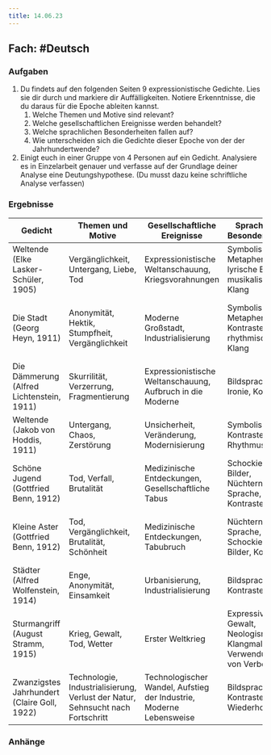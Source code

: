 ```yaml
---
title: 14.06.23
---
```

## Fach: #Deutsch

### Aufgaben

1. Du findets auf den folgenden Seiten 9 expressionistische Gedichte. Lies sie dir durch und markiere dir Auffälligkeiten. Notiere Erkenntnisse, die du daraus für die Epoche ableiten kannst. 
	1. Welche Themen und Motive sind relevant?
	2. Welche gesellschaftlichen Ereignisse werden behandelt?
	3. Welche sprachlichen Besonderheiten fallen auf?
	4. Wie unterscheiden sich die Gedichte dieser Epoche von der der Jahrhundertwende?
2. Einigt euch in einer Gruppe von 4 Personen auf ein Gedicht. Analysiere es in Einzelarbeit genauer und verfasse auf der Grundlage deiner Analyse eine Deutungshypothese. (Du musst dazu keine schriftliche Analyse verfassen)

### Ergebnisse

| Gedicht                            | Themen und Motive                      | Gesellschaftliche Ereignisse                         | Sprachliche Besonderheiten                                   | Vergleich zur Jahrhundertwende                                                                               |
| ---------------------------------- | -------------------------------------- | ---------------------------------------------------- | ------------------------------------------------------------ | ------------------------------------------------------------------------------------------------------------ |
| Weltende (Elke Lasker-Schüler, 1905) | Vergänglichkeit, Untergang, Liebe, Tod | Expressionistische Weltanschauung, Kriegsvorahnungen | Symbolismus, Metaphern, lyrische Bilder, musikalischer Klang | Expressionistische Experimentierfreudigkeit, Fokussierung auf innere Gefühle und Abkehr von äußerer Realität |
|Die Stadt (Georg Heyn, 1911) | Anonymität, Hektik, Stumpfheit, Vergänglichkeit|Moderne Großstadt, Industrialisierung|Symbolismus, Metaphern, Kontraste, rhythmischer Klang|Fortschreitende Industrialisierung, verstärktes Bewusstsein für Anonymität und Hektik des urbanen Lebens|
|Die Dämmerung (Alfred Lichtenstein, 1911) |Skurrilität, Verzerrung, Fragmentierung|Expressionistische Weltanschauung, Aufbruch in die Moderne|Bildsprache, Ironie, Kontraste|Abkehr von der romantischen Idealisierung, Betonung des Bruchs mit der Tradition|
|Weltende (Jakob von Hoddis, 1911) |Untergang, Chaos, Zerstörung|Unsicherheit, Veränderung, Modernisierung|Symbolismus, Kontraste, Rhythmus|Betonung der Unsicherheit und des Verfalls, weniger positiver Optimismus|
|Schöne Jugend (Gottfried Benn, 1912) |Tod, Verfall, Brutalität|Medizinische Entdeckungen, Gesellschaftliche Tabus|Schockierende Bilder, Nüchterne Sprache, Kontraste|Bruch mit der romantischen Tradition, Fokussierung auf die düsteren Aspekte des Lebens|
|Kleine Aster (Gottfried Benn, 1912) |Tod, Vergänglichkeit, Brutalität, Schönheit|Medizinische Entdeckungen, Tabubruch|Nüchterne Sprache, Schockierende Bilder, Kontraste|Abkehr von der romantischen Tradition, Fokussierung auf die düsteren Aspekte des Lebens|
|Städter (Alfred Wolfenstein, 1914) |Enge, Anonymität, Einsamkeit|Urbanisierung, Industrialisierung|Bildsprache, Kontraste|Kritik an der modernen Stadtgesellschaft, Fehlen der Romantik|
|Sturmangriff (August Stramm, 1915) |Krieg, Gewalt, Tod, Wetter |Erster Weltkrieg|Expressive Gewalt, Neologismen, Klangmalerei, Verwendung von Verben |Radikale Zuspitzung, Fokussierung auf Kriegsrealität|
|Zwanzigstes Jahrhundert (Claire Goll, 1922) |Technologie, Industrialisierung, Verlust der Natur, Sehnsucht nach Fortschritt|Technologischer Wandel, Aufstieg der Industrie, Moderne Lebensweise|Bildsprache, Kontraste, Wiederholungen|Kritik an der Tradition, Hervorhebung der technologischen Entwicklung|

### Anhänge